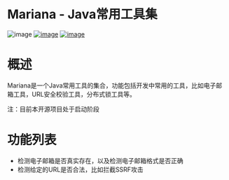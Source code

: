 # Mariana - Java常用工具集
![image](https://img.shields.io/badge/Mariana-Java%20Kit-brightgreen)
[![image](https://img.shields.io/badge/Email-checker-orange)](https://tool.hsuchan.com/)
[![image](https://img.shields.io/badge/Chance%20Hsu-www.tsuiz.com-yellow)](https://www.tsuiz.com/)

# 概述

Mariana是一个Java常用工具的集合，功能包括开发中常用的工具，比如电子邮箱工具，URL安全校验工具，分布式锁工具等。

注：目前本开源项目处于启动阶段
# 功能列表

* 检测电子邮箱是否真实存在，以及检测电子邮箱格式是否正确
* 检测给定的URL是否合法，比如拦截SSRF攻击

